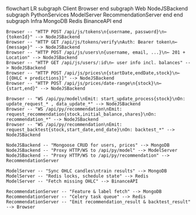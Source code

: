 
flowchart LR
    subgraph Client
        Browser
    end
    subgraph Web
        NodeJSBackend
        subgraph PythonServices
            ModelServer
            RecommendationServer
        end
    end
    subgraph Infra
        MongoDB
        Redis
        BinanceAPI
    end

    Browser -- "HTTP POST /api/js/tokens\n{username, password}\n← {tokenId}" --> NodeJSBackend
    Browser -- "HTTP GET /api/js/tokens/verify\nAuth: Bearer token\n← {message}" --> NodeJSBackend
    Browser -- "HTTP POST /api/js/users\n{username, email, ...}\n← 201 + Location" --> NodeJSBackend
    Browser -- "HTTP GET /api/js/users/:id\n← user info incl. balances" --> NodeJSBackend
    Browser -- "HTTP POST /api/js/prices\n{startDate,endDate,stock}\n← [{OHLC + predictions}]" --> NodeJSBackend
    Browser -- "HTTP POST /api/js/prices/date-range\n{stock}\n← {start,end}" --> NodeJSBackend

    Browser -- "WS /api/py/model\nEmit: start_update_process{stock}\nOn: update_request_* , data_update_*" --> NodeJSBackend
    Browser -- "WS /api/py/recommendation\nEmit: request_recommendation{stock,initial_balance,shares}\nOn: recommendation_*" --> NodeJSBackend
    Browser -- "WS /api/py/recommendation\nEmit: request_backtest{stock,start_date,end_date}\nOn: backtest_*" --> NodeJSBackend

    NodeJSBackend -- "Mongoose CRUD for users, prices" --> MongoDB
    NodeJSBackend -- "Proxy HTTP/WS to /api/py/model" --> ModelServer
    NodeJSBackend -- "Proxy HTTP/WS to /api/py/recommendation" --> RecommendationServer

    ModelServer -- "Sync OHLC candles\ntrain results" --> MongoDB
    ModelServer -- "Redis locks, schedule state" --> Redis
    ModelServer -- "Fetch missing OHLC" --> BinanceAPI

    RecommendationServer -- "Feature & label fetch" --> MongoDB
    RecommendationServer -- "Celery task queue" --> Redis
    RecommendationServer -- "Emit recommendation_result & backtest_result" --> Browser
```mermaid
